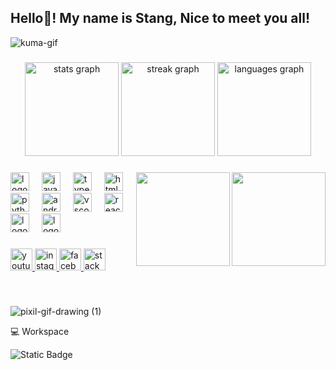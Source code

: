 <h2 align="left"> Hello👋! My name is Stang, Nice to meet you all! </h2>

<p align="left"> <img src="https://komarev.com/ghpvc/?username=kuma-gif&label=Profile%20views&color=0e75b6&style=flat" alt="kuma-gif" /> </p>

###

<div align="center">
  <img src="https://github-readme-stats.vercel.app/api?username=kuma-gif&hide_title=false&hide_rank=false&show_icons=true&include_all_commits=true&count_private=true&disable_animations=false&theme=dracula&locale=en&hide_border=false" height="150" alt="stats graph"  />
  <img src="https://streak-stats.demolab.com?user=kuma-gif&locale=en&mode=daily&theme=dracula&hide_border=false&border_radius=5" height="150" alt="streak graph"  />
  <img src="https://github-readme-stats.vercel.app/api/top-langs?username=kuma-gif&locale=en&hide_title=false&layout=compact&card_width=320&langs_count=5&theme=dracula&hide_border=false" height="150" alt="languages graph"  />

</div>

###

<img align="right" height="150" src="https://media2.giphy.com/media/sU52WdA9m6znPeq8kH/giphy.gif?cid=ecf05e471e43nhkwfw41rxnji236tgjhyvoapuzll767bkyo&ep=v1_gifs_search&rid=giphy.gif&ct=g"  />
 <img align="right" height="150" src="https://media2.giphy.com/media/sU52WdA9m6znPeq8kH/giphy.gif?cid=ecf05e471e43nhkwfw41rxnji236tgjhyvoapuzll767bkyo&ep=v1_gifs_search&rid=giphy.gif&ct=g](https://adaymagazine.com/wp-content/uploads/2019/05/21.gif"  />


###

<div align="left">
  <img src="https://cdn.jsdelivr.net/gh/devicons/devicon/icons/java/java-original.svg" height="30" alt="logo" />
  <img width="12" />
  <img src="https://cdn.jsdelivr.net/gh/devicons/devicon/icons/javascript/javascript-original.svg" height="30" alt="javascript logo"  />
  <img width="12" />
  <img src="https://cdn.jsdelivr.net/gh/devicons/devicon/icons/typescript/typescript-original.svg" height="30" alt="typescript logo"  />
  <img width="12" />
  <img src="https://cdn.jsdelivr.net/gh/devicons/devicon/icons/html5/html5-original.svg" height="30" alt="html5 logo"  />
  <img width="12" />
  <img src="https://cdn.jsdelivr.net/gh/devicons/devicon/icons/python/python-original.svg" height="30" alt="python logo"  />
  <img width="12" />
  <img src="https://cdn.jsdelivr.net/gh/devicons/devicon/icons/androidstudio/androidstudio-original.svg" height="30" alt="androidstudio logo"  />
  <img width="12" />
  <img src="https://cdn.jsdelivr.net/gh/devicons/devicon/icons/vscode/vscode-original.svg" height="30" alt="vscode logo"  />
  <img width="12" />
  <img src="https://cdn.jsdelivr.net/gh/devicons/devicon/icons/react/react-original.svg" height="30" alt="react logo"  />
  <img width="12" />
   <img src="https://cdn.jsdelivr.net/gh/devicons/devicon/icons/c/c-original.svg" height="30" alt="logo" />
  <img width="12" />
   <img src="https://cdn.jsdelivr.net/gh/devicons/devicon/icons/ruby/ruby-original.svg" height="30" alt="logo" />
  <img width="12" />
</div>

###

<div align="left">
  <a href="https://www.youtube.com/channel/UCzlQbQugMokfpdD5lZHMQ9A" targrt="_blank">
  <img src="https://img.shields.io/static/v1?message=Youtube&logo=youtube&label=&color=FF0000&logoColor=white&labelColor=&style=for-the-badge" height="35" alt="youtube logo"  />
  
  <a href="https://www.instagram.com/stxng_kxmx/" target="_blank">
    <img src="https://img.shields.io/static/v1?message=Instagram&logo=instagram&label=&color=E4405F&logoColor=white&labelColor=&style=for-the-badge" height="35" alt="instagram logo"  />
  </a>
  <a href="https://www.facebook.com/saharat.st.37" target="_blank">
    <img src="https://img.shields.io/static/v1?message=Facebook&logo=facebook&label=&color=1877F2&logoColor=white&labelColor=&style=for-the-badge" height="35" alt="facebook logo"  />
  </a>
  <a href="https://stackoverflow.com/users/21753394/%e0%b8%aa%e0%b8%ab%e0%b8%a3%e0%b8%b1%e0%b8%96-%e0%b8%a1%e0%b8%b2%e0%b8%84%e0%b9%89%e0%b8%b2%e0%b8%9a" target="_blank">
    <img src="https://img.shields.io/static/v1?message=Stackoverflow&logo=stackoverflow&label=&color=FE7A16&logoColor=white&labelColor=&style=for-the-badge" height="35" alt="stackoverflow logo"  />
  </a>
</div>

###

<br clear="both">

![pixil-gif-drawing (1)](https://github.com/kuma-gif/kuma-gif/assets/108455666/09e4d11a-ccf2-49fb-ac72-6e8f53be89cb)

💻 Workspace

![Static Badge](https://img.shields.io/badge/Intel%20Core(TM)%20i5-12400%20%26%20NVIDIA%20RTX%203060Ti)




